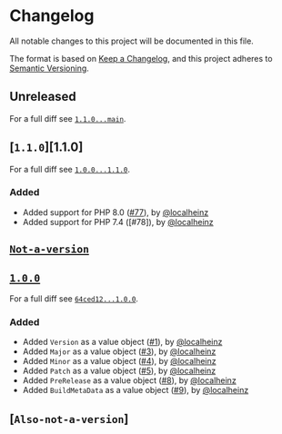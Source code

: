 # Changelog

All notable changes to this project will be documented in this file.

The format is based on [Keep a Changelog](https://keepachangelog.com/en/1.0.0/), and this project adheres to [Semantic Versioning](https://semver.org/spec/v2.0.0.html).

## Unreleased

For a full diff see [`1.1.0...main`][1.1.0...main].

## [`1.1.0`][1.1.0]

For a full diff see [`1.0.0...1.1.0`][1.0.0...1.1.0].

### Added

- Added support for PHP 8.0 ([#77]), by [@localheinz]
- Added support for PHP 7.4 ([#78]), by [@localheinz]

## [`Not-a-version`][1.0.0]

## [`1.0.0`][1.0.0]

For a full diff see [`64ced12...1.0.0`][64ced12...1.0.0].

### Added

- Added `Version` as a value object ([#1]), by [@localheinz]
- Added `Major` as a value object ([#3]), by [@localheinz]
- Added `Minor` as a value object ([#4]), by [@localheinz]
- Added `Patch` as a value object ([#5]), by [@localheinz]
- Added `PreRelease` as a value object ([#8]), by [@localheinz]
- Added `BuildMetaData` as a value object ([#9]), by [@localheinz]

## [`Also-not-a-version`]

[1.0.0]: https://github.com/ergebnis/version/releases/tag/1.0.0

[64ced12...1.0.0]: https://github.com/ergebnis/version/compare/64ced12...1.0.0
[1.0.0...1.1.0]: https://github.com/ergebnis/version/compare/1.0.0...1.1.0
[1.1.0...main]: https://github.com/ergebnis/version/compare/1.1.0...main

[#1]: https://github.com/ergebnis/version/pull/1
[#3]: https://github.com/ergebnis/version/pull/3
[#4]: https://github.com/ergebnis/version/pull/4
[#5]: https://github.com/ergebnis/version/pull/5
[#8]: https://github.com/ergebnis/version/pull/8
[#9]: https://github.com/ergebnis/version/pull/9
[#77]: https://github.com/ergebnis/version/pull/77

[@localheinz]: https://github.com/localheinz
